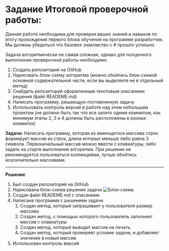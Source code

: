 # Задание Итоговой проверочной работы:

Данная работа необходима для проверки ваших знаний и навыков по итогу прохождения первого блока обучения
на программе разработчик. Мы должны убедиться что базовое знакомство с # прошло успешно.

Задача алгоритмически не самая сложная, однако для полценного выполнения проверочной работы необходимо:

1. Создать репозиторий на GitHub
2. Нарисовать блок-схему алгоритма (можно обойтись блок-схемой основной содержательной части, если вы
выделяете ее в отдельный метод)
3. Снабдить репозиторий оформленным текстовым описанием решения (файл READEME.md)
4. Написать программу, решающую поставленную задачу
5. Использовать контроль версий в работе над этим небольшим проектом (не должно быть так что все залито
одним коммитом, как минимум этапы 2, 3 и 4 должны быть расположены в разных коммитах)

**Задача:** Написать программу, которая из имеющегося массива строк формирует массив из строк, длина которых
меньше либо равна 3 символа. Первоначальный массив можно ввести с клавиатуры, либо задать на старте
выполнения алгоритма. При решении не рекомендуется пользоваться коллекциями, лучше обойтись
исключительно массивами.

***

**Решение**
1. Был создан репозиторий на GitHub
2. Нарисована блок-схема решения задачи
![Блок-схема](..//FinalControl/Result.jpg "Блок-схема")
3. Создан файл READEME.md с описанием
4. Написана программа с решением задачи
    1. Создан метод, который запрашивает у пользователя размер массива
    2. Создан метод, с помощью которого пользователь заполняет массив с клавиатуры
    3. Создан метод, который выводит массив на печать.
    4. Создан метод, который проверяет условие задачи, и добавляет значение в новый массив
5. Использован контроль версий